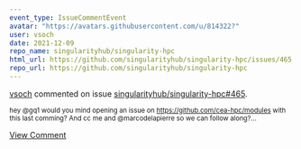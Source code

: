 ```yaml
---
event_type: IssueCommentEvent
avatar: "https://avatars.githubusercontent.com/u/814322?"
user: vsoch
date: 2021-12-09
repo_name: singularityhub/singularity-hpc
html_url: https://github.com/singularityhub/singularity-hpc/issues/465
repo_url: https://github.com/singularityhub/singularity-hpc
---
```


<a href='https://github.com/vsoch' target='_blank'>vsoch</a> commented on issue <a href='https://github.com/singularityhub/singularity-hpc/issues/465' target='_blank'>singularityhub/singularity-hpc#465</a>.

<small>hey @gq1 would you mind opening an issue on https://github.com/cea-hpc/modules with this last comming? And cc me and @marcodelapierre so we can follow along?...</small>

<a href='https://github.com/singularityhub/singularity-hpc/issues/465' target='_blank'>View Comment</a>